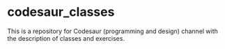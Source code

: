 # codesaur_classes
This is a repository for Codesaur (programming and design) channel with the description of classes and exercises.
